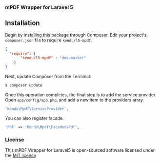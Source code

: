 ### mPDF Wrapper for Laravel 5

## Installation
Begin by installing this package through Composer. Edit your project's `composer.json` file to require `kendu/l5-mpdf`.

```json
{
  "require": {
       "kendu/l5-mpdf" : "dev-master"
    }
}
```

Next, update Composer from the Terminal:
```bash
$ composer update
```

Once this operation completes, the final step is to add the service provider. Open `app/config/app.php`, and add a new item to the providers array.
```php
'Kendu\Mpdf\ServiceProvider',
```

You can also register facade.


```php
'PDF' => 'Kendu\Mpdf\Facades\Pdf',
```


### License

This mPDF Wrapper for Laravel5 is open-sourced software licensed under the [MIT license](http://opensource.org/licenses/MIT)
